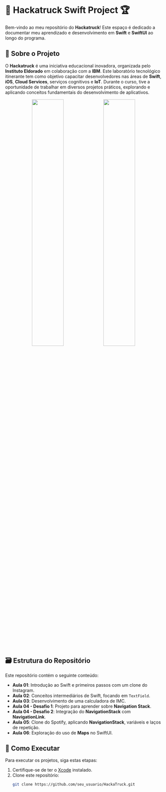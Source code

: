 # 🚚 Hackatruck Swift Project 🏆

Bem-vindo ao meu repositório do **Hackatruck**! Este espaço é dedicado a documentar meu aprendizado e desenvolvimento em **Swift** e **SwiftUI** ao longo do programa.

## 🌟 Sobre o Projeto

O **Hackatruck** é uma iniciativa educacional inovadora, organizada pelo **Instituto Eldorado** em colaboração com a **IBM**. Este laboratório tecnológico itinerante tem como objetivo capacitar desenvolvedores nas áreas de **Swift**, **iOS**, **Cloud Services**, serviços cognitivos e **IoT**. Durante o curso, tive a oportunidade de trabalhar em diversos projetos práticos, explorando e aplicando conceitos fundamentais do desenvolvimento de aplicativos.

<p align="center">
  <img src="https://github.com/user-attachments/assets/d72eeb2f-f173-4ed8-86ae-c75ed82efdab" width="45%">
  <img src="https://github.com/user-attachments/assets/69efe4ea-0957-4607-8c86-b15b06d64255" width="45%">
</p>

## 🗃️ Estrutura do Repositório

Este repositório contém o seguinte conteúdo:

- **Aula 01**: Introdução ao Swift e primeiros passos com um clone do Instagram.
- **Aula 02**: Conceitos intermediários de Swift, focando em `TextField`.
- **Aula 03**: Desenvolvimento de uma calculadora de IMC.
- **Aula 04 - Desafio 1**: Projeto para aprender sobre **Navigation Stack**.
- **Aula 04 - Desafio 2**: Integração do **NavigationStack** com **NavigationLink**.
- **Aula 05**: Clone do Spotify, aplicando **NavigationStack**, variáveis e laços de repetição.
- **Aula 06**: Exploração do uso de **Maps** no SwiftUI.

## 🚀 Como Executar

Para executar os projetos, siga estas etapas:

1. Certifique-se de ter o [Xcode](https://developer.apple.com/xcode/) instalado.
2. Clone este repositório:
   ```bash
   git clone https://github.com/seu_usuario/HackaTruck.git

